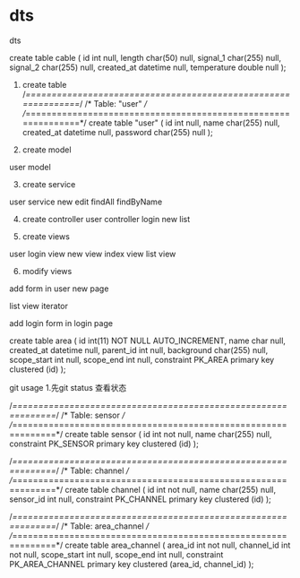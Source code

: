 dts
===

dts


create table cable 
(
   id                   int                            null,
   length               char(50)                       null,
   signal_1             char(255)                      null,
   signal_2             char(255)                      null,
   created_at           datetime                       null,
   temperature          double                         null
);



1. create table
/*==============================================================*/
/* Table: "user"                                                */
/*==============================================================*/
create table "user" 
(
   id                   int                            null,
   name                 char(255)                      null,
   created_at           datetime                       null,
   password             char(255)                      null
);


2. create model

user model

3. create service

user service   new edit  findAll findByName

4. create controller 
user controller  login  new  list

5. create views

user login view  new view index view list view

6. modify views

add form in user new page

list view iterator

add login form in login page



create table area 
(
   id                   int(11)                        NOT NULL AUTO_INCREMENT,
   name                 char                           null,
   created_at           datetime                       null,
   parent_id            int                            null,
   background           char(255)                      null,
   scope_start          int                            null,
   scope_end            int                            null,
   constraint PK_AREA primary key clustered (id)
);



git usage
1.先git status 查看状态

/*==============================================================*/
/* Table: sensor                                                */
/*==============================================================*/
create table sensor 
(
   id                   int                            not null,
   name                 char(255)                      null,
   constraint PK_SENSOR primary key clustered (id)
);


/*==============================================================*/
/* Table: channel                                               */
/*==============================================================*/
create table channel 
(
   id                   int                            not null,
   name                 char(255)                      null,
   sensor_id            int                            null,
   constraint PK_CHANNEL primary key clustered (id)
);


/*==============================================================*/
/* Table: area_channel                                          */
/*==============================================================*/
create table area_channel 
(
   area_id              int                            not null,
   channel_id           int                            not null,
   scope_start          int                            null,
   scope_end            int                            null,
   constraint PK_AREA_CHANNEL primary key clustered (area_id, channel_id)
);



